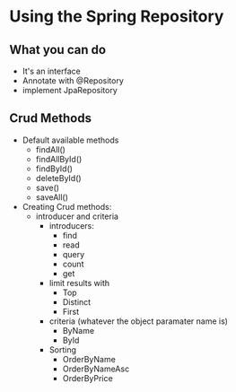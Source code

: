 # Using the Spring Repository 

## What you can do
- It's an interface
- Annotate with @Repository
- implement JpaRepository

## Crud Methods
- Default available methods 
    - findAll()
    - findAllById()
    - findById()
    - deleteById()
    - save()
    - saveAll()
- Creating Crud methods:
    - introducer and criteria
        - introducers:
            - find
            - read
            - query
            - count 
            - get
        - limit results with
            - Top
            - Distinct
            - First 
        - criteria (whatever the object paramater name is)
            - ByName
            - ById
        - Sorting
            - OrderByName
            - OrderByNameAsc
            - OrderByPrice

